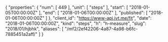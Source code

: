 {
  "properties": {
    "num": [
      449
    ],
    "unit": [
      "steps"
    ],
    "start": [
      "2018-01-05T00:00:00Z"
    ],
    "end": [
      "2018-01-06T00:00:00Z"
    ],
    "published": [
      "2018-01-06T00:00:00Z"
    ]
  },
  "client_id": "https://www-api.jvt.me/fit",
  "date": "2018-01-06T00:00:00Z",
  "kind": "steps",
  "h": "h-measure",
  "slug": "2018/01/hjbhk",
  "aliases": [
    "/mf2/2ef42206-4a87-4a98-b6fc-7885451a2aff/"
  ]
}
